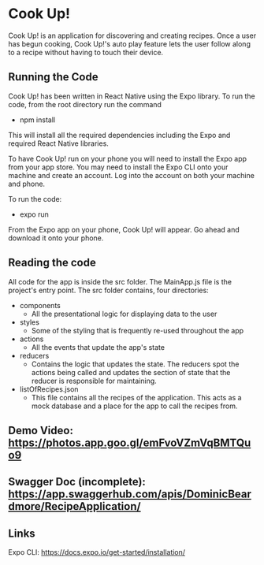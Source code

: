 # Cook Up!
Cook Up! is an application for discovering and creating recipes. Once a user has begun cooking, Cook Up!'s auto play feature lets the user follow along to a recipe without having to touch their device.

## Running the Code

Cook Up! has been written in React Native using the Expo library. To run the code, from the root directory run the command
- npm install

This will install all the required dependencies including the Expo and required React Native libraries.

To have Cook Up! run on your phone you will need to install the Expo app from your app store. You may need to install the Expo CLI onto your machine and create an account. Log into the account on both your machine and phone.

To run the code:
- expo run

From the Expo app on your phone, Cook Up! will appear. Go ahead and download it onto your phone.

## Reading the code

All code for the app is inside the src folder. The MainApp.js file is the project's entry point. The src folder contains, four directories:
- components
  - All the presentational logic for displaying data to the user
- styles
  - Some of the styling that is frequently re-used throughout the app
- actions
  - All the events that update the app's state
- reducers
  - Contains the logic that updates the state. The reducers spot the actions being called and updates the section of state that the reducer is responsible for maintaining.
- listOfRecipes.json
  - This file contains all the recipes of the application. This acts as a mock database and a place for the app to call the recipes from.

## Demo Video: https://photos.app.goo.gl/emFvoVZmVqBMTQuo9
## Swagger Doc (incomplete): https://app.swaggerhub.com/apis/DominicBeardmore/RecipeApplication/

## Links
Expo CLI: https://docs.expo.io/get-started/installation/
